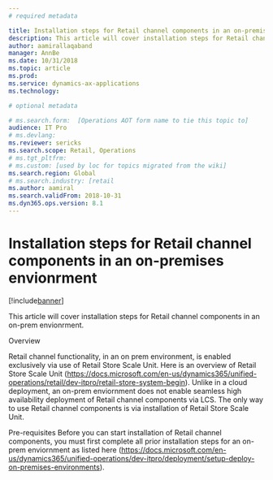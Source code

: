 ```yaml
---
# required metadata

title: Installation steps for Retail channel components in an on-premises envionrment
description: This article will cover installation steps for Retail channel components in an on-prem envionrment. 
author: aamirallaqaband
manager: AnnBe
ms.date: 10/31/2018
ms.topic: article
ms.prod: 
ms.service: dynamics-ax-applications
ms.technology: 

# optional metadata

# ms.search.form:  [Operations AOT form name to tie this topic to]
audience: IT Pro
# ms.devlang: 
ms.reviewer: sericks
ms.search.scope: Retail, Operations 
# ms.tgt_pltfrm: 
# ms.custom: [used by loc for topics migrated from the wiki]
ms.search.region: Global
# ms.search.industry: [retail
ms.author: aamiral
ms.search.validFrom: 2018-10-31 
ms.dyn365.ops.version: 8.1
---
```


# Installation steps for Retail channel components in an on-premises envionrment

[!include[banner](../includes/banner.md)]


This article will cover installation steps for Retail channel components in an on-prem envionrment. 

Overview

Retail channel functionality, in an on prem environment, is enabled exclusively via use of Retail Store Scale Unit. Here is an overview of Retail Store Scale Unit (https://docs.microsoft.com/en-us/dynamics365/unified-operations/retail/dev-itpro/retail-store-system-begin). Unlike in a cloud deployment, an on-prem enviornment does not enable seamless high availability deployment of Retail channel components via LCS. The only way to use Retail channel components is via installation of Retail Store Scale Unit. 

Pre-requisites
Before you can start installation of Retail channel components, you must first complete all prior installation steps for an on-prem enviornment as listed here (https://docs.microsoft.com/en-us/dynamics365/unified-operations/dev-itpro/deployment/setup-deploy-on-premises-environments).
